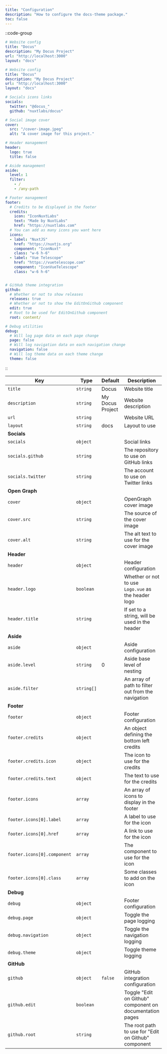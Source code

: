 ```yaml
---
title: "Configuration"
description: "How to configure the docs-theme package."
toc: false
---
```


::code-group

```yaml [Minimal _theme.yml]
# Website config
title: "Docus"
description: "My Docus Project"
url: "http://localhost:3000"
layout: "docs"
```

```yaml [Complete _theme.yml]
# Website config
title: "Docus"
description: "My Docus Project"
url: "http://localhost:3000"
layout: "docs"

# Socials icons links
socials:
  twitter: "@docus_"
  github: "nuxtlabs/docus"

# Social image cover
cover:
  src: "/cover-image.jpeg"
  alt: "A cover image for this project."

# Header management
header:
  logo: true
  title: false

# Aside management
aside:
  level: 1
  filter:
    - /
    - /any-path

# Footer management
footer:
  # Credits to be displayed in the footer
  credits:
    icon: "IconNuxtLabs"
    text: "Made by NuxtLabs"
    href: "https://nuxtlabs.com"
  # You can add as many icons you want here
  icons:
  - label: "NuxtJS"
    href: "https://nuxtjs.org"
    component: "IconNuxt"
    class: "w-6 h-6"
  - label: "Vue Telescope"
    href: "https://vuetelescope.com"
    component: "IconVueTelescope"
    class: "w-6 h-6"


# GitHub theme integration
github:
  # Whether or not to show releases
  releases: true
  # Whether or not to show the EditOnGithub component
  edit: true
  # Root to be used for EditOnGithub component
  root: content/

# Debug utilities
debug:
  # Will log page data on each page change
  page: false
  # Will log navigation data on each navigation change
  navigation: false
  # Will log theme data on each theme change
  theme: false
```

::

| **Key**                     | **Type**   | **Default**      | **Description**                                          |
| --------------------------- | ---------- | ---------------- | -------------------------------------------------------- |
| `title`                     | `string`   | Docus            | Website title                                            |
| `description`               | `string`   | My Docus Project | Website description                                      |
| `url`                       | `string`   |                  | Website URL                                              |
| `layout`                    | `string`   | docs             | Layout to use                                            |
| **Socials**                 |            |                  |                                                          |
| `socials`                   | `object`   |                  | Social links                                             |
| `socials.github`            | `string`   |                  | The repository to use on GitHub links                    |
| `socials.twitter`           | `string`   |                  | The account to use on Twitter links                      |
| **Open Graph**              |            |                  |                                                          |
| `cover`                     | `object`   |                  | OpenGraph cover image                                    |
| `cover.src`                 | `string`   |                  | The source of the cover image                            |
| `cover.alt`                 | `string`   |                  | The alt text to use for the cover image                  |
| **Header**                  |            |                  |                                                          |
| `header`                    | `object`   |                  | Header configuration                                     |
| `header.logo`               | `boolean`  |                  | Whether or not to use `Logo.vue` as the header logo      |
| `header.title`              | `string`   |                  | If set to a string, will be used in the header           |
| **Aside**                   |            |                  |                                                          |
| `aside`                     | `object`   |                  | Aside configuration                                      |
| `aside.level`               | `string`   | 0                | Aside base level of nesting                              |
| `aside.filter`              | `string[]` |                  | An array of path to filter out from the navigation       |
| **Footer**                  |            |                  |                                                          |
| `footer`                    | `object`   |                  | Footer configuration                                     |
| `footer.credits`            | `object`   |                  | An object defining the bottom left credits               |
| `footer.credits.icon`       | `object`   |                  | The icon to use for the credits                          |
| `footer.credits.text`       | `object`   |                  | The text to use for the credits                          |
| `footer.icons`              | `array`    |                  | An array of icons to display in the footer               |
| `footer.icons[0].label`     | `array`    |                  | A label to use for the icon                              |
| `footer.icons[0].href`      | `array`    |                  | A link to use for the icon                               |
| `footer.icons[0].component` | `array`    |                  | The component to use for the icon                        |
| `footer.icons[0].class`     | `array`    |                  | Some classes to add on the icon                          |
| **Debug**                   |            |                  |                                                          |
| `debug`                     | `object`   |                  | Footer configuration                                     |
| `debug.page`                | `object`   |                  | Toggle the page logging                                  |
| `debug.navigation`          | `object`   |                  | Toggle the navigation logging                            |
| `debug.theme`               | `object`   |                  | Toggle theme logging                                     |
| **GitHub**                  |            |                  |                                                          |
| `github`                    | `object`   | `false`          | GitHub integration configuration                         |
| `github.edit`               | `boolean`  |                  | Toggle "Edit on Github" component on documentation pages |
| `github.root`               | `string`   |                  | The root path to use for "Edit on Github" component      |
